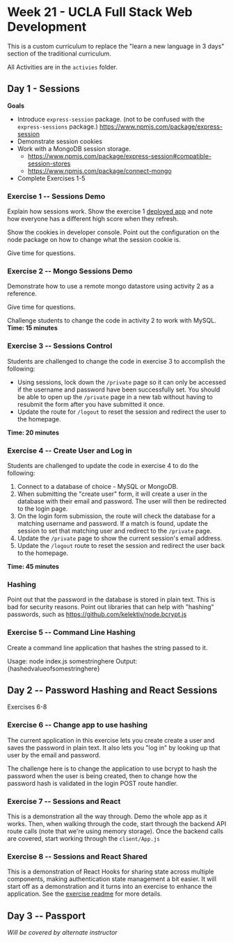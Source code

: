 # Week 21 - UCLA Full Stack Web Development

This is a custom curriculum to replace the "learn a new language in 3 days" section of the traditional curriculum.

All Activities are in the `activies` folder.


## Day 1 - Sessions

**Goals**

* Introduce `express-session` package. (not to be confused with the `express-sessions` package.) https://www.npmjs.com/package/express-session
* Demonstrate session cookies
* Work with a MongoDB session storage.
    * https://www.npmjs.com/package/express-session#compatible-session-stores 
    * https://www.npmjs.com/package/connect-mongo
* Complete Exercises 1-5


### Exercise 1 -- Sessions Demo

Explain how sessions work. Show the exercise 1 [deployed app](https://jasons-sandbox.herokuapp.com/) and note how everyone has a different high score when they refresh.

Show the cookies in developer console. Point out the configuration on the node package on how to change what the session cookie is.

Give time for questions. 

### Exercise 2 -- Mongo Sessions Demo

Demonstrate how to use a remote mongo datastore using activity 2 as a reference.

Give time for questions.



Challenge students to change the code in activity 2 to work with MySQL. **Time: 15 minutes**

### Exercise 3 -- Sessions Control

Students are challenged to change the code in exercise 3 to accomplish the following:

* Using sessions, lock down the `/private` page so it can only be accessed if the username and password have been successfully set. You should be able to open up the `/private` page in a new tab without having to resubmit the form after you have submitted it once.
* Update the route for `/logout` to reset the session and redirect the user to the homepage.


**Time: 20 minutes**

### Exercise 4 -- Create User and Log in

Students are challenged to update the code in exercise 4 to do the following:

1) Connect to a database of choice - MySQL or MongoDB.
2) When submitting the "create user" form, it will create a user in the database with their email and password. The user will then be redirected to the login page.
3) On the login form submission, the route will check the database for a matching username and password. If a match is found, update the session to set that matching user and redirect to the `/private` page.
4) Update the `/private` page to show the current session's email address.
5) Update the `/logout` route to reset the session and redirect the user back to the homepage.


**Time: 45 minutes**


### Hashing

Point out that the password in the database is stored in plain text. This is bad for security reasons. Point out libraries that can help with "hashing" passwords, such as https://github.com/kelektiv/node.bcrypt.js  

### Exercise 5 -- Command Line Hashing

Create a command line application that hashes the string passed to it.

Usage: node index.js somestringhere
Output: {hashedvalueofsomestringhere}

## Day 2 -- Password Hashing and React Sessions

Exercises 6-8

### Exercise 6 -- Change app to use hashing

The current application in this exercise lets you create create a user and saves the password in plain text. It also lets you "log in" by looking up that user by the email and password. 

The challenge here is to change the application to use bcrypt to hash the password when the user is being created, then to change how the password hash is validated in the login POST route handler. 

### Exercise 7 -- Sessions and React

This is a demonstration all the way through. Demo the whole app as it works. Then, when walking through the code, start through the backend API route calls (note that we're using memory storage). Once the backend calls are covered, start working through the `client/App.js`

### Exercise 8 -- Sessions and React Shared

This is a demonstration of React Hooks for sharing state across multiple components, making authentication state management a bit easier. It will start off as a demonstration and it turns into an exercise to enhance the application. See the [exercise readme](./activities/8-sessions-react-shared-state/) for more details.

## Day 3 -- Passport

_Will be covered by alternate instructor_
